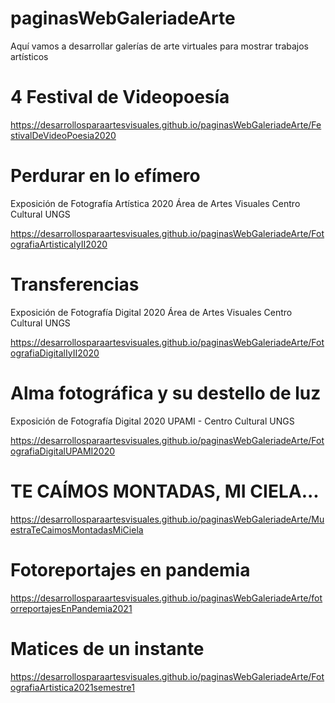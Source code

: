 ﻿# paginasWebGaleriadeArte

Aquí vamos a desarrollar galerías de arte virtuales para mostrar trabajos artísticos

# 4 Festival de Videopoesía

https://desarrollosparaartesvisuales.github.io/paginasWebGaleriadeArte/FestivalDeVideoPoesia2020

# Perdurar en lo efímero
Exposición de Fotografía Artística 2020
Área de Artes Visuales Centro Cultural UNGS

https://desarrollosparaartesvisuales.github.io/paginasWebGaleriadeArte/FotografiaArtisticaIyII2020

# Transferencias
Exposición de Fotografía Digital 2020
Área de Artes Visuales Centro Cultural UNGS

https://desarrollosparaartesvisuales.github.io/paginasWebGaleriadeArte/FotografiaDigitalIyII2020

# Alma fotográfica y su destello de luz
Exposición de Fotografía Digital 2020
UPAMI - Centro Cultural UNGS

https://desarrollosparaartesvisuales.github.io/paginasWebGaleriadeArte/FotografiaDigitalUPAMI2020

# TE CAÍMOS MONTADAS, MI CIELA...

https://desarrollosparaartesvisuales.github.io/paginasWebGaleriadeArte/MuestraTeCaimosMontadasMiCiela

# Fotoreportajes en pandemia

https://desarrollosparaartesvisuales.github.io/paginasWebGaleriadeArte/fotorreportajesEnPandemia2021

# Matices de un instante

https://desarrollosparaartesvisuales.github.io/paginasWebGaleriadeArte/FotografiaArtistica2021semestre1

